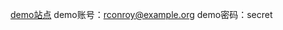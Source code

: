 <a href="http://serene-escarpment-16496.herokuapp.com">demo站点</a>
demo账号：rconroy@example.org
demo密码：secret